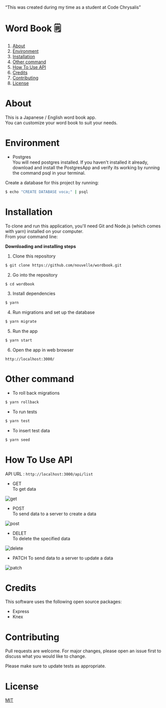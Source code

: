 “This was created during my time as a student at Code Chrysalis”

# Word Book 🗒️

1. [About](#About)
1. [Environment](#Environment)
1. [Installation](#Installation)
1. [Other command](#Other%20command)
1. [How To Use API](#How%20To%20Use%20API)
1. [Credits](#Credits)
1. [Contributing](#Contributing)
1. [License](#License)

# About

This is a Japanese / English word book app.  
You can customize your word book to suit your needs.

# Environment

- Postgres  
  You will need postgres installed. If you haven't installed it already, download and install the PostgresApp and verify its working by running the command psql in your terminal.

Create a database for this project by running:

```bash
$ echo "CREATE DATABASE voca;" | psql
```

# Installation

To clone and run this application, you'll need Git and Node.js (which comes with yarn) installed on your computer.  
From your command line:

**Downloading and installing steps**

1. Clone this repository

```bash
$ git clone https://github.com/nouvelle/wordbook.git
```

2. Go into the repository

```bash
$ cd wordbook
```

3. Install dependencies

```bash
$ yarn
```

4. Run migrations and set up the database

```bash
$ yarn migrate
```

5. Run the app

```bash
$ yarn start
```

6. Open the app in web browser

```
http://localhost:3000/
```

# Other command

- To roll back migrations

```bash
$ yarn rollback
```

- To run tests

```bash
$ yarn test
```

- To insert test data

```bash
$ yarn seed
```

# How To Use API

API URL : `http://localhost:3000/api/list`

- GET  
  To get data

![get](https://github.com/nouvelle/wordbook/blob/master/images/get.png?raw=true)

- POST  
  To send data to a server to create a data

![post](https://github.com/nouvelle/wordbook/blob/master/images/post.png?raw=true)

- DELET  
  To delete the specified data

![delete](https://github.com/nouvelle/wordbook/blob/master/images/delete.png?raw=true)

- PATCH
  To send data to a server to update a data

![patch](https://github.com/nouvelle/wordbook/blob/master/images/patch.png?raw=true)

# Credits

This software uses the following open source packages:

- Express
- Knex

# Contributing

Pull requests are welcome. For major changes, please open an issue first to discuss what you would like to change.

Please make sure to update tests as appropriate.

# License

[MIT](https://choosealicense.com/licenses/mit/)
